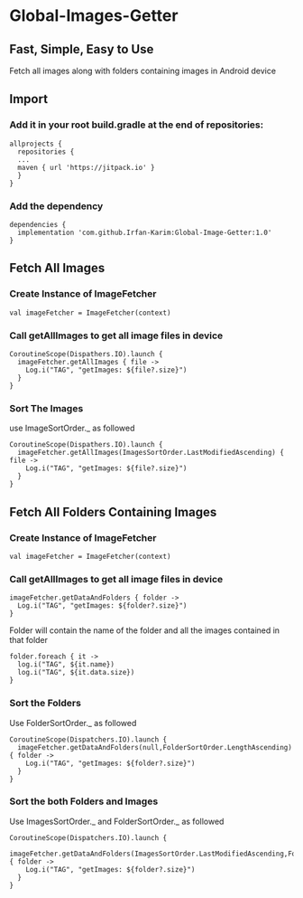 # Global-Images-Getter
## Fast, Simple, Easy to Use
Fetch all images along with folders containing images in Android device

## Import

### Add it in your root build.gradle at the end of repositories:

```
allprojects {
  repositories {
  ...
  maven { url 'https://jitpack.io' }
  }
}
```
### Add the dependency

```
dependencies {
  implementation 'com.github.Irfan-Karim:Global-Image-Getter:1.0' 
}
```

## Fetch All Images

### Create Instance of ImageFetcher

```
val imageFetcher = ImageFetcher(context)
```

### Call getAllImages to get all image files in device
```
CoroutineScope(Dispathers.IO).launch {
  imageFetcher.getAllImages { file ->
    Log.i("TAG", "getImages: ${file?.size}")
  }
}
```
### Sort The Images
use ImageSortOrder._ as followed
```
CoroutineScope(Dispathers.IO).launch {
  imageFetcher.getAllImages(ImagesSortOrder.LastModifiedAscending) { file ->
    Log.i("TAG", "getImages: ${file?.size}")
  }
}
```

## Fetch All Folders Containing Images

### Create Instance of ImageFetcher

```
val imageFetcher = ImageFetcher(context)
```

### Call getAllImages to get all image files in device
```
imageFetcher.getDataAndFolders { folder ->
  Log.i("TAG", "getImages: ${folder?.size}")
}
```
Folder will contain the name of the folder and all the images contained in that folder
```
folder.foreach { it ->
  log.i("TAG", ${it.name})
  log.i("TAG", ${it.data.size})
}
```

### Sort the Folders
Use FolderSortOrder._ as followed
```
CoroutineScope(Dispatchers.IO).launch {
  imageFetcher.getDataAndFolders(null,FolderSortOrder.LengthAscending) { folder ->
    Log.i("TAG", "getImages: ${folder?.size}")
  }
}
```
### Sort the both Folders and Images
Use ImagesSortOrder._ and FolderSortOrder._ as followed
```
CoroutineScope(Dispatchers.IO).launch {
  imageFetcher.getDataAndFolders(ImagesSortOrder.LastModifiedAscending,FolderSortOrder.LengthAscending) { folder ->
    Log.i("TAG", "getImages: ${folder?.size}")
  }
}
```
